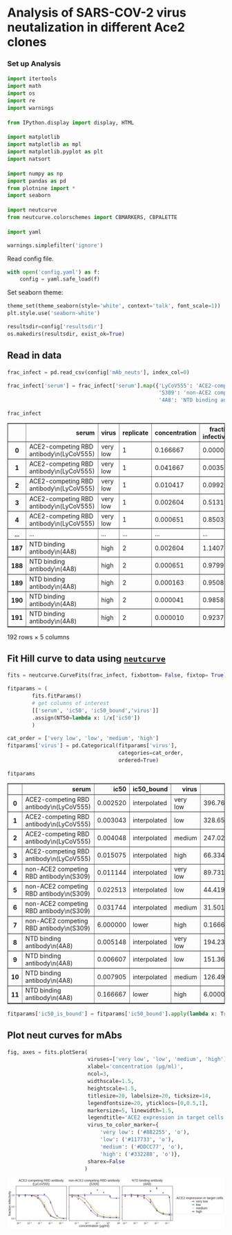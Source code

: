 # Analysis of SARS-COV-2 virus neutalization in different Ace2 clones

### Set up Analysis


```python
import itertools
import math
import os
import re
import warnings

from IPython.display import display, HTML

import matplotlib
import matplotlib as mpl
import matplotlib.pyplot as plt
import natsort

import numpy as np
import pandas as pd
from plotnine import *
import seaborn

import neutcurve
from neutcurve.colorschemes import CBMARKERS, CBPALETTE

import yaml
```


```python
warnings.simplefilter('ignore')
```

Read config file.


```python
with open('config.yaml') as f:
    config = yaml.safe_load(f)
```

Set seaborn theme:


```python
theme_set(theme_seaborn(style='white', context='talk', font_scale=1))
plt.style.use('seaborn-white')
```


```python
resultsdir=config['resultsdir']
os.makedirs(resultsdir, exist_ok=True)
```

## Read in data


```python
frac_infect = pd.read_csv(config['mAb_neuts'], index_col=0)
```


```python
frac_infect['serum'] = frac_infect['serum'].map({'LyCoV555': 'ACE2-competing RBD antibody\n(LyCoV555)',
                                                 'S309': 'non-ACE2 competing RBD antibody\n(S309)',
                                                 '4A8': 'NTD binding antibody\n(4A8)'})

```


```python
frac_infect
```




<div>
<style scoped>
    .dataframe tbody tr th:only-of-type {
        vertical-align: middle;
    }

    .dataframe tbody tr th {
        vertical-align: top;
    }

    .dataframe thead th {
        text-align: right;
    }
</style>
<table border="1" class="dataframe">
  <thead>
    <tr style="text-align: right;">
      <th></th>
      <th>serum</th>
      <th>virus</th>
      <th>replicate</th>
      <th>concentration</th>
      <th>fraction infectivity</th>
    </tr>
  </thead>
  <tbody>
    <tr>
      <th>0</th>
      <td>ACE2-competing RBD antibody\n(LyCoV555)</td>
      <td>very low</td>
      <td>1</td>
      <td>0.166667</td>
      <td>0.000002</td>
    </tr>
    <tr>
      <th>1</th>
      <td>ACE2-competing RBD antibody\n(LyCoV555)</td>
      <td>very low</td>
      <td>1</td>
      <td>0.041667</td>
      <td>0.003510</td>
    </tr>
    <tr>
      <th>2</th>
      <td>ACE2-competing RBD antibody\n(LyCoV555)</td>
      <td>very low</td>
      <td>1</td>
      <td>0.010417</td>
      <td>0.099252</td>
    </tr>
    <tr>
      <th>3</th>
      <td>ACE2-competing RBD antibody\n(LyCoV555)</td>
      <td>very low</td>
      <td>1</td>
      <td>0.002604</td>
      <td>0.513108</td>
    </tr>
    <tr>
      <th>4</th>
      <td>ACE2-competing RBD antibody\n(LyCoV555)</td>
      <td>very low</td>
      <td>1</td>
      <td>0.000651</td>
      <td>0.850309</td>
    </tr>
    <tr>
      <th>...</th>
      <td>...</td>
      <td>...</td>
      <td>...</td>
      <td>...</td>
      <td>...</td>
    </tr>
    <tr>
      <th>187</th>
      <td>NTD binding antibody\n(4A8)</td>
      <td>high</td>
      <td>2</td>
      <td>0.002604</td>
      <td>1.140743</td>
    </tr>
    <tr>
      <th>188</th>
      <td>NTD binding antibody\n(4A8)</td>
      <td>high</td>
      <td>2</td>
      <td>0.000651</td>
      <td>0.979990</td>
    </tr>
    <tr>
      <th>189</th>
      <td>NTD binding antibody\n(4A8)</td>
      <td>high</td>
      <td>2</td>
      <td>0.000163</td>
      <td>0.950808</td>
    </tr>
    <tr>
      <th>190</th>
      <td>NTD binding antibody\n(4A8)</td>
      <td>high</td>
      <td>2</td>
      <td>0.000041</td>
      <td>0.985863</td>
    </tr>
    <tr>
      <th>191</th>
      <td>NTD binding antibody\n(4A8)</td>
      <td>high</td>
      <td>2</td>
      <td>0.000010</td>
      <td>0.923761</td>
    </tr>
  </tbody>
</table>
<p>192 rows × 5 columns</p>
</div>



## Fit Hill curve to data using [`neutcurve`](https://jbloomlab.github.io/neutcurve/)


```python
fits = neutcurve.CurveFits(frac_infect, fixbottom= False, fixtop= True)
```


```python
fitparams = (
        fits.fitParams()
        # get columns of interest
        [['serum', 'ic50', 'ic50_bound','virus']]
        .assign(NT50=lambda x: 1/x['ic50'])        
        )
```


```python
cat_order = ['very low', 'low', 'medium', 'high']
fitparams['virus'] = pd.Categorical(fitparams['virus'],
                                    categories=cat_order,
                                    ordered=True)
```


```python
fitparams
```




<div>
<style scoped>
    .dataframe tbody tr th:only-of-type {
        vertical-align: middle;
    }

    .dataframe tbody tr th {
        vertical-align: top;
    }

    .dataframe thead th {
        text-align: right;
    }
</style>
<table border="1" class="dataframe">
  <thead>
    <tr style="text-align: right;">
      <th></th>
      <th>serum</th>
      <th>ic50</th>
      <th>ic50_bound</th>
      <th>virus</th>
      <th>NT50</th>
    </tr>
  </thead>
  <tbody>
    <tr>
      <th>0</th>
      <td>ACE2-competing RBD antibody\n(LyCoV555)</td>
      <td>0.002520</td>
      <td>interpolated</td>
      <td>very low</td>
      <td>396.764998</td>
    </tr>
    <tr>
      <th>1</th>
      <td>ACE2-competing RBD antibody\n(LyCoV555)</td>
      <td>0.003043</td>
      <td>interpolated</td>
      <td>low</td>
      <td>328.656981</td>
    </tr>
    <tr>
      <th>2</th>
      <td>ACE2-competing RBD antibody\n(LyCoV555)</td>
      <td>0.004048</td>
      <td>interpolated</td>
      <td>medium</td>
      <td>247.026726</td>
    </tr>
    <tr>
      <th>3</th>
      <td>ACE2-competing RBD antibody\n(LyCoV555)</td>
      <td>0.015075</td>
      <td>interpolated</td>
      <td>high</td>
      <td>66.334383</td>
    </tr>
    <tr>
      <th>4</th>
      <td>non-ACE2 competing RBD antibody\n(S309)</td>
      <td>0.011144</td>
      <td>interpolated</td>
      <td>very low</td>
      <td>89.731906</td>
    </tr>
    <tr>
      <th>5</th>
      <td>non-ACE2 competing RBD antibody\n(S309)</td>
      <td>0.022513</td>
      <td>interpolated</td>
      <td>low</td>
      <td>44.419146</td>
    </tr>
    <tr>
      <th>6</th>
      <td>non-ACE2 competing RBD antibody\n(S309)</td>
      <td>0.031744</td>
      <td>interpolated</td>
      <td>medium</td>
      <td>31.501638</td>
    </tr>
    <tr>
      <th>7</th>
      <td>non-ACE2 competing RBD antibody\n(S309)</td>
      <td>6.000000</td>
      <td>lower</td>
      <td>high</td>
      <td>0.166667</td>
    </tr>
    <tr>
      <th>8</th>
      <td>NTD binding antibody\n(4A8)</td>
      <td>0.005148</td>
      <td>interpolated</td>
      <td>very low</td>
      <td>194.232873</td>
    </tr>
    <tr>
      <th>9</th>
      <td>NTD binding antibody\n(4A8)</td>
      <td>0.006607</td>
      <td>interpolated</td>
      <td>low</td>
      <td>151.363779</td>
    </tr>
    <tr>
      <th>10</th>
      <td>NTD binding antibody\n(4A8)</td>
      <td>0.007905</td>
      <td>interpolated</td>
      <td>medium</td>
      <td>126.494615</td>
    </tr>
    <tr>
      <th>11</th>
      <td>NTD binding antibody\n(4A8)</td>
      <td>0.166667</td>
      <td>lower</td>
      <td>high</td>
      <td>6.000000</td>
    </tr>
  </tbody>
</table>
</div>




```python
fitparams['ic50_is_bound'] = fitparams['ic50_bound'].apply(lambda x: True if x!='interpolated' else False)

```

## Plot neut curves for mAbs


```python
fig, axes = fits.plotSera(
                          viruses=['very low', 'low', 'medium', 'high'],
                          xlabel='concentration (µg/ml)',
                          ncol=3,
                          widthscale=1.5,
                          heightscale=1.5,
                          titlesize=20, labelsize=20, ticksize=14,
                          legendfontsize=20, yticklocs=[0,0.5,1],
                          markersize=5, linewidth=1.5,
                          legendtitle='ACE2 expression in target cells' ,
                          virus_to_color_marker={
                              'very low': ('#882255', 'o'),
                              'low': ('#117733', 'o'),
                              'medium': ('#DDCC77', 'o'),
                              'high': ('#332288', 'o')},
                          sharex=False
                         )
```


    
![png](virus_neutralization_mAbs_files/virus_neutralization_mAbs_20_0.png)
    



```python

```

